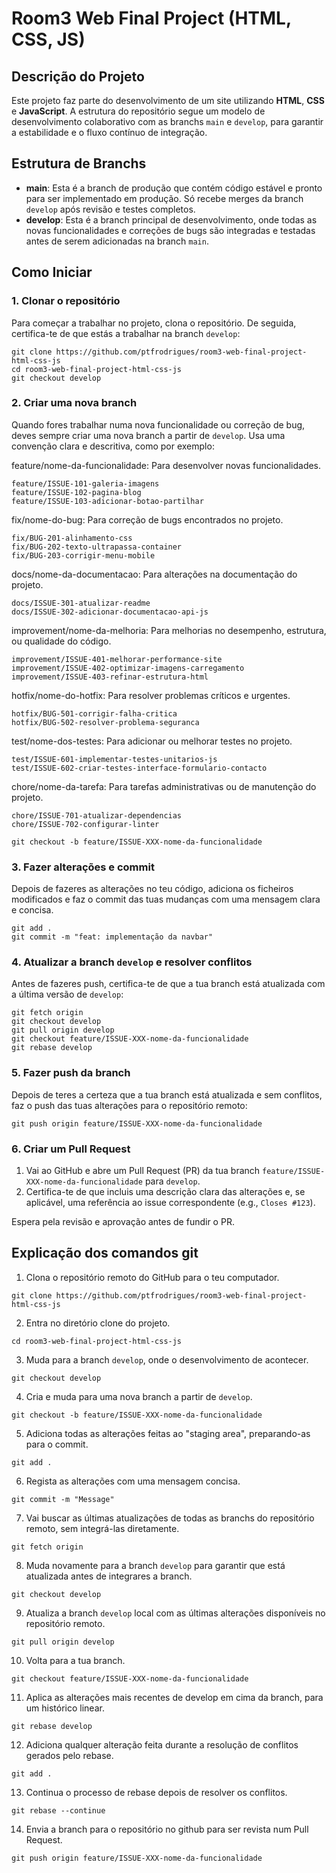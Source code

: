 # Room3 Web Final Project (HTML, CSS, JS)

## Descrição do Projeto

Este projeto faz parte do desenvolvimento de um site utilizando **HTML**, **CSS** e **JavaScript**. A estrutura do repositório segue um modelo de desenvolvimento colaborativo com as branchs `main` e `develop`, para garantir a estabilidade e o fluxo contínuo de integração.

## Estrutura de Branchs

- **main**: Esta é a branch de produção que contém código estável e pronto para ser implementado em produção. Só recebe merges da branch `develop` após revisão e testes completos.
- **develop**: Esta é a branch principal de desenvolvimento, onde todas as novas funcionalidades e correções de bugs são integradas e testadas antes de serem adicionadas na branch `main`.

## Como Iniciar

### 1. Clonar o repositório

Para começar a trabalhar no projeto, clona o repositório. De seguida, certifica-te de que estás a trabalhar na branch `develop`:

```
git clone https://github.com/ptfrodrigues/room3-web-final-project-html-css-js
cd room3-web-final-project-html-css-js
git checkout develop
```

### 2. Criar uma nova branch

Quando fores trabalhar numa nova funcionalidade ou correção de bug, deves sempre criar uma nova branch a partir de `develop`. Usa uma convenção clara e descritiva, como por exemplo:

feature/nome-da-funcionalidade: Para desenvolver novas funcionalidades. 
```
feature/ISSUE-101-galeria-imagens 
feature/ISSUE-102-pagina-blog 
feature/ISSUE-103-adicionar-botao-partilhar 
```

fix/nome-do-bug: Para correção de bugs encontrados no projeto.
```
fix/BUG-201-alinhamento-css
fix/BUG-202-texto-ultrapassa-container
fix/BUG-203-corrigir-menu-mobile
```

docs/nome-da-documentacao: Para alterações na documentação do projeto. 
```
docs/ISSUE-301-atualizar-readme
docs/ISSUE-302-adicionar-documentacao-api-js
```

improvement/nome-da-melhoria: Para melhorias no desempenho, estrutura, ou qualidade do código.
```
improvement/ISSUE-401-melhorar-performance-site
improvement/ISSUE-402-optimizar-imagens-carregamento
improvement/ISSUE-403-refinar-estrutura-html
```

hotfix/nome-do-hotfix: Para resolver problemas críticos e urgentes.
```
hotfix/BUG-501-corrigir-falha-critica
hotfix/BUG-502-resolver-problema-seguranca
```

test/nome-dos-testes: Para adicionar ou melhorar testes no projeto.
```
test/ISSUE-601-implementar-testes-unitarios-js
test/ISSUE-602-criar-testes-interface-formulario-contacto
```

chore/nome-da-tarefa: Para tarefas administrativas ou de manutenção do projeto.
```
chore/ISSUE-701-atualizar-dependencias
chore/ISSUE-702-configurar-linter
```

```
git checkout -b feature/ISSUE-XXX-nome-da-funcionalidade
```

### 3. Fazer alterações e commit

Depois de fazeres as alterações no teu código, adiciona os ficheiros modificados e faz o commit das tuas mudanças com uma mensagem clara e concisa.

```
git add .
git commit -m "feat: implementação da navbar"
```

### 4. Atualizar a branch `develop` e resolver conflitos

Antes de fazeres push, certifica-te de que a tua branch está atualizada com a última versão de `develop`:

```
git fetch origin
git checkout develop
git pull origin develop
git checkout feature/ISSUE-XXX-nome-da-funcionalidade
git rebase develop
```

### 5. Fazer push da branch

Depois de teres a certeza que a tua branch está atualizada e sem conflitos, faz o push das tuas alterações para o repositório remoto:

```
git push origin feature/ISSUE-XXX-nome-da-funcionalidade
```

### 6. Criar um Pull Request

1. Vai ao GitHub e abre um Pull Request (PR) da tua branch `feature/ISSUE-XXX-nome-da-funcionalidade` para `develop`.
2. Certifica-te de que incluis uma descrição clara das alterações e, se aplicável, uma referência ao issue correspondente (e.g., `Closes #123`).

Espera pela revisão e aprovação antes de fundir o PR.

## Explicação dos comandos git

1. Clona o repositório remoto do GitHub para o teu computador.
```
git clone https://github.com/ptfrodrigues/room3-web-final-project-html-css-js
``` 

2. Entra no diretório clone do projeto.
```
cd room3-web-final-project-html-css-js
``` 

3. Muda para a branch `develop`, onde o desenvolvimento de acontecer.
```
git checkout develop
``` 

4. Cria e muda para uma nova branch a partir de `develop`.
```
git checkout -b feature/ISSUE-XXX-nome-da-funcionalidade
``` 

5. Adiciona todas as alterações feitas ao "staging area", preparando-as para o commit.
```
git add .
``` 

6. Regista as alterações com uma mensagem concisa.
```
git commit -m "Message"
``` 

7. Vai buscar as últimas atualizações de todas as branchs do repositório remoto, sem integrá-las diretamente.
```
git fetch origin
```

8. Muda novamente para a branch `develop` para garantir que está atualizada antes de integrares a branch.
```
git checkout develop
``` 

9. Atualiza a branch `develop` local com as últimas alterações disponíveis no repositório remoto.
```
git pull origin develop
```

10. Volta para a tua branch.
```
git checkout feature/ISSUE-XXX-nome-da-funcionalidade
```

11. Aplica as alterações mais recentes de develop em cima da branch, para um histórico linear.
```
git rebase develop
```

12. Adiciona qualquer alteração feita durante a resolução de conflitos gerados pelo rebase.
```
git add .
```

13. Continua o processo de rebase depois de resolver os conflitos.
```
git rebase --continue
```

14. Envia a branch para o repositório no github para ser revista num Pull Request.
```
git push origin feature/ISSUE-XXX-nome-da-funcionalidade
```
